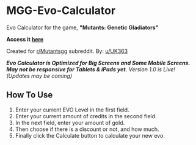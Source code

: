 # MGG-Evo-Calculator
Evo Calculator for the game, **"Mutants: Genetic Gladiators"**

**Access it [here](https://mggevocalculator.netlify.app)**

Created for [r/Mutantsgg](https://www.reddit.com/r/mutantsgg/) subreddit.
By: [u/UK363](https://www.reddit.com/user/UK363)

***Evo Calculator is Optimized for Big Screens and Some Mobile Screens. May not be responsive for Tablets & iPads yet.***
*Version 1.0 is Live! (Updates may be coming)*

## How To Use
1. Enter your current EVO Level in the first field.
2. Enter your current amount of credits in the second field.
3. In the next field, enter your amount of gold.
4. Then choose if there is a discount or not, and how much.
5. Finally click the Calculate button to calculate your new evo.
